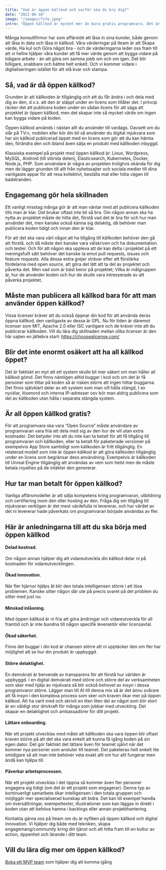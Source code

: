 ```yaml
---
title: "Vad är öppen källkod och varför ska du bry dig?"
date: "2021-06-10"
image: "/images/fsfe.jpeg"
intro: "Öppen källkod är mycket mer än bara gratis programvara. Det är en filosofi som rimmar väl med demokratins värderingar."
---
```


Många konsultfirmor har som affärsidé att låsa in sina kunder, både genom att låsa in data och låsa in källkod. Våra värderingar på Iteam är att Skapa värde, Ha kul och Göra något bra - och de värderingarna leder oss fram till att vi hellre hjälper våra kunder att få mer värde genom att bygga vidare på tidigare arbete - än att göra om samma jobb om och om igen. Det blir billigare, snabbare och bättre helt enkelt. Och vi kommer vidare i digitaliseringen istället för att stå kvar och stampa.

## Så, vad är då öppen källkod?

Grunden är att källkoden är tillgänglig och att du får ändra i och dela med dig av den, d.v.s. att den är släppt under en licens som tillåter det. I princip räcker det att publicera koden under en sådan licens för att säga att projektet är öppen källkod, men det skapar inte så mycket värde om ingen kan bygga vidare på koden.

Öppen källkod används i nästan allt du använder till vardags. Oavsett om du slår på TV:n, mobilen eller kör din bil så använder du digital mjukvara som har sin källkod publicerad öppet med en licens som gör att du kan hämta den, förändra den och ibland även sälja en produkt med källkoden inbyggd.

Klassiska exempel på projekt med öppen källkod är: Linux, Wordpress, MySQL, Android (till största delen), Elasticsearch, Kubernetes, Docker, Node.js, PHP. Som användare är några av projekten troligtvis okända för dig men de lägger grunden till allt från nyhetssajter och sociala medier till dina vanligaste appar för att resa kollektivt, beställa mat eller hitta vägen till badstranden.

## Engagemang gör hela skillnaden

Ett vanligt misstag många gör är att man väntar med att publicera källkoden tills man är klar. Det brukar oftast inte bli så bra. Om någon annan ska ha nytta av projektet måste de hitta det, förstå vad det är bra för och hur man använder det, men kanske också känna sig delaktig, då behöver man publicera koden tidigt och innan den är klar.

För att det ska vara värt något att ha tillgång till källkoden behöver den gå att förstå, och då måste den kanske vara välskriven och ha dokumentation och tester.
Och för att någon ska uppleva att de kan delta i projektet på ett meningsfullt sätt behöver det kanske ta emot pull requests, issues och feature requests.
Alla dessa extra grejer strävar efter att förstärka fördelarna med open source, att göra det lätt att ta del av projektet och påverka det. Men vad som är bäst beror på projektet; Vilka är målgruppen är, hur de använder koden och hur de skulle vara intresserade av att påverka projektet.

## Måste man publicera all källkod bara för att man använder öppen källkod?

Vissa licenser kräver att du också öppnar din kod för att använda deras öppna källkod, den vanligaste av dessa är GPL. Nu för tiden är däremot licenser som MIT, Apache 2.0 eller ISC vanligare och de kräver inte att du publicerar källkoden.
Vill du lära dig skillnaden mellan olika licenser är den här sajten en jättebra start: https://choosealicense.com/

## Blir det inte enormt osäkert att ha all källkod öppet?

Det är faktiskt en myt att ett system skulle bli mer säkert om man håller all källkod gömd. Det finns nämligen alltid buggar i kod och om det är få personer som tittar på koden så är risken större att ingen hittar buggarna. Det finns självklart delar av ett system som man vill hålla stängd, t ex nycklar, lösenord och interna IP-adresser osv bör man aldrig publicera som del av källkoden utan hålla i separata stängda system.

## Är all öppen källkod gratis?

För att programvara ska vara “Open Source” måste användare av programvaran vara fria att dela med sig av den hur de vill utan extra kostnader. Det betyder inte att du inte kan ta betalt för att få tillgång till programvaran och källkoden, eller ta betalt för paketerade versioner på exempelvis App Store samtidigt som källkoden är fritt tillgänglig.
En relaterad modell som inte är öppen källkod är att göra källkoden tillgänglig under en licens som begränsar dess användning. Exempelvis är källkoden till Unreal Engine tillgänglig att användas av vem som helst men de måste betala royalties på de intäkter den genererar.

## Hur tar man betalt för öppen källkod?

Vanliga affärsmodeller är att sälja kompetens kring programvaran, utbildning och certifiering inom den eller hosting av den. Fråga dig om tillgång till mjukvaran verkligen är det mest värdefulla ni levererar, och hur värdet av det ni levererar hade påverkats om programvaran började användas av fler.

## Här är anledningarna till att du ska börja med öppen källkod

#### Delad kostnad.

Om någon annan hjälper dig att vidareutveckla din källkod delar ni på kostnaden för vidareutvecklingen.

#### Ökad innovation.

När fler hjärnor hjälps åt blir den totala intelligensen större i att lösa problemen. Kanske sitter någon där ute på precis svaret på det problem du sitter med just nu.

#### Minskad inlåsning.

Med öppen källkod är ni fria att göra ändringar och vidareutveckla för all framtid och är inte bundna till någon specifik leverantör eller licensavtal.

#### Ökad säkerhet.

Finns det buggar i din kod är chansen större att ni upptäcker den om fler har möjlighet att se hur din produkt är uppbyggd.

#### Större delaktighet.

En demokrati är beroende av transparens för att förstå hur världen är uppbyggd. I en digital demokrati med större och större del av verksamheten som sker med hjälp av mjukvara så blir också behovet av insyn i dessa programvaror större. Lägger man till AI till denna mix så är det ännu svårare att få insyn i den komplexa process som sker och kraven ökar mer på öppen källkod. Att ha varit med och skrivit en liten liten del av något som blir stort är en väldigt stor drivkraft för många som jobbar med utveckling. Det skapar en delaktighet och ambassadörer för ditt projekt.

#### Lättare onboarding.

När ett projekt utvecklas med målet att källkoden ska vara öppen blir oftast kraven större på att det ska vara enkelt att kunna få igång koden på sin egen dator. Det gör faktiskt det lättare även för teamet självt när det kommer nya personer som ansluter till teamet. Det paketeras helt enkelt lite smidigare så att man inte behöver veta exakt allt om hur allt fungerar men ändå kan hjälpa till.

#### Påverkar arbetsprocessen.

När ett projekt utvecklas i det öppna så kommer även fler personer engagera sig tidigt (om det är ett projekt som engagerar). Denna typ av kontinuerligt samarbete ökar intelligensen i den totala gruppen och möjliggör mer specialiserad kunskap att bidra. Det kan till exempel handla om översättningar, exempeltexter, illustrationer som kan läggas in direkt i koden utan att behöva hamna i backlogs eller annan projekthantering.

Kontakta gärna oss på Iteam om du är nyfiken på öppen källkod och digital innovation. Vi hjälper dig både med tekniken, skapa engagemang/community kring din tjänst och att hitta fram till en kultur av action, öppenhet och lärande i ditt team.

## Vill du lära dig mer om öppen källkod?

<a href="/mvp">Boka ett MVP team</a> som hjälper dig att komma igång
